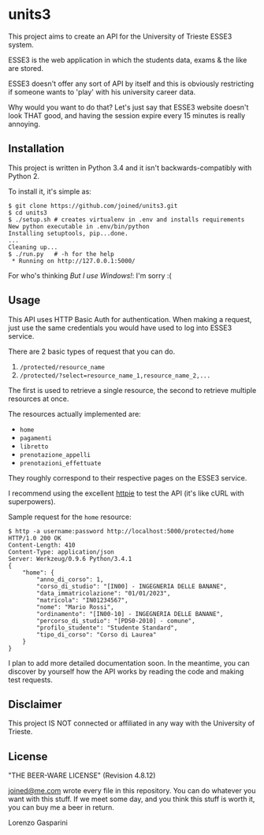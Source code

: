 units3
======
This project aims to create an API for the University of Trieste ESSE3 system.

ESSE3 is the web application in which the students data, exams & the like are stored.

ESSE3 doesn't offer any sort of API by itself and this is obviously
restricting if someone wants to 'play' with his university career data.

Why would you want to do that? Let's just say that ESSE3 website doesn't look THAT good, and having the session expire every 15 minutes is really annoying.

## Installation
This project is written in Python 3.4 and it isn't backwards-compatibly with Python 2.

To install it, it's simple as:

    $ git clone https://github.com/joined/units3.git
    $ cd units3
    $ ./setup.sh # creates virtualenv in .env and installs requirements
    New python executable in .env/bin/python
	Installing setuptools, pip...done.
	...
	Cleaning up...
    $ ./run.py   # -h for the help
     * Running on http://127.0.0.1:5000/

For who's thinking _But I use Windows!_: I'm sorry :(

## Usage
This API uses HTTP Basic Auth for authentication. When making a request, just use
the same credentials you would have used to log into ESSE3 service.

There are 2 basic types of request that you can do.

1. `/protected/resource_name`
2. `/protected/?select=resource_name_1,resource_name_2,...`

The first is used to retrieve a single resource, the second to retrieve multiple resources at once.

The resources actually implemented are:

+ `home`
+ `pagamenti`
+ `libretto`
+ `prenotazione_appelli`
+ `prenotazioni_effettuate`

They roughly correspond to their respective pages on the ESSE3 service.

I recommend using the excellent [httpie](https://github.com/jakubroztocil/httpie) to test the API (it's like cURL with superpowers). 

Sample request for the `home` resource:

	$ http -a username:password http://localhost:5000/protected/home
	HTTP/1.0 200 OK
	Content-Length: 410
	Content-Type: application/json
	Server: Werkzeug/0.9.6 Python/3.4.1
	{
    	"home": {
        	"anno_di_corso": 1,
        	"corso_di_studio": "[IN00] - INGEGNERIA DELLE BANANE",
        	"data_immatricolazione": "01/01/2023",
        	"matricola": "IN01234567",
        	"nome": "Mario Rossi",
        	"ordinamento": "[IN00-10] - INGEGNERIA DELLE BANANE",
        	"percorso_di_studio": "[PDS0-2010] - comune",
        	"profilo_studente": "Studente Standard",
        	"tipo_di_corso": "Corso di Laurea"
    	}
	}

I plan to add more detailed documentation soon. In the meantime, you can discover
by yourself how the API works by reading the code and making test requests.

## Disclaimer
This project IS NOT connected or affiliated in any way with the University of Trieste.

## License
"THE BEER-WARE LICENSE" (Revision 4.8.12)

<joined@me.com> wrote every file in this repository.
You can do whatever you want with this stuff.
If we meet some day, and you think this stuff is worth it, you can buy me a beer
in return.

Lorenzo Gasparini